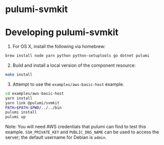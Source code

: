 # pulumi-svmkit

# Developing pulumi-svmkit

1. For OS X, install the following via homebrew:

```bash
brew install node yarn python python-setuptools go dotnet pulumi
```

2. Build and install a local version of the component resource:

```bash
make install
```

3. Attempt to use the `examples/aws-basic-host` example.

```bash
cd examples/aws-basic-host
yarn install
yarn link @pulumi/svmkit
PATH=$PATH:$PWD/../../bin
pulumi install
pulumi up
```

Note: You will need AWS credentials that pulumi can find to test this example. `SSH_PRIVATE_KEY` and `PUBLIC_DNS_NAME` can be used to access the server; the default username for Debian is `admin`.
